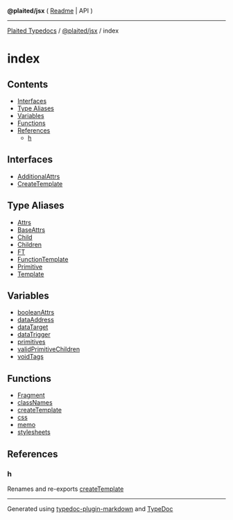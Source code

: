 **@plaited/jsx** ( [Readme](../README.md) \| API )

***

[Plaited Typedocs](../../../modules.md) / [@plaited/jsx](../modules.md) / index

# index

## Contents

- [Interfaces](README.md#interfaces)
- [Type Aliases](README.md#type-aliases)
- [Variables](README.md#variables)
- [Functions](README.md#functions)
- [References](README.md#references)
  - [h](README.md#h)

## Interfaces

- [AdditionalAttrs](interfaces/AdditionalAttrs.md)
- [CreateTemplate](interfaces/CreateTemplate.md)

## Type Aliases

- [Attrs](type-aliases/Attrs.md)
- [BaseAttrs](type-aliases/BaseAttrs.md)
- [Child](type-aliases/Child.md)
- [Children](type-aliases/Children.md)
- [FT](type-aliases/FT.md)
- [FunctionTemplate](type-aliases/FunctionTemplate.md)
- [Primitive](type-aliases/Primitive.md)
- [Template](type-aliases/Template.md)

## Variables

- [booleanAttrs](variables/booleanAttrs.md)
- [dataAddress](variables/dataAddress.md)
- [dataTarget](variables/dataTarget.md)
- [dataTrigger](variables/dataTrigger.md)
- [primitives](variables/primitives.md)
- [validPrimitiveChildren](variables/validPrimitiveChildren.md)
- [voidTags](variables/voidTags.md)

## Functions

- [Fragment](functions/Fragment.md)
- [classNames](functions/classNames.md)
- [createTemplate](functions/createTemplate.md)
- [css](functions/css.md)
- [memo](functions/memo.md)
- [stylesheets](functions/stylesheets.md)

## References

### h

Renames and re-exports [createTemplate](functions/createTemplate.md)

***

Generated using [typedoc-plugin-markdown](https://www.npmjs.com/package/typedoc-plugin-markdown) and [TypeDoc](https://typedoc.org/)
